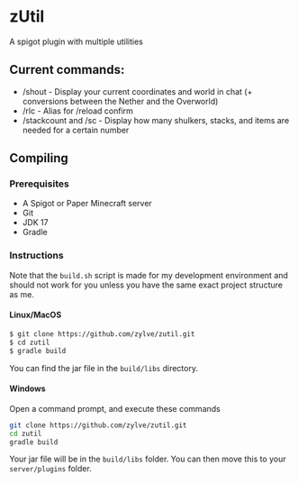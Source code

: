 # zUtil
A spigot plugin with multiple utilities

## Current commands:
 - /shout - Display your current coordinates and world in chat (+ conversions between the Nether and the Overworld)
 - /rlc - Alias for /reload confirm
 - /stackcount and /sc - Display how many shulkers, stacks, and items are needed for a certain number

## Compiling
### Prerequisites
 - A Spigot or Paper Minecraft server
 - Git
 - JDK 17
 - Gradle
### Instructions
Note that the `build.sh` script is made for my development environment and should not work for you unless you have the same exact project structure as me.
#### Linux/MacOS
```bash
$ git clone https://github.com/zylve/zutil.git
$ cd zutil
$ gradle build
```
You can find the jar file in the `build/libs` directory.
#### Windows
Open a command prompt, and execute these commands
```bash
git clone https://github.com/zylve/zutil.git
cd zutil
gradle build
```
Your jar file will be in the `build/libs` folder. You can then move this to your `server/plugins` folder.